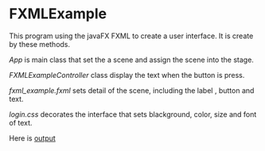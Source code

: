 # FXMLExample
This program using the javaFX FXML to create a user interface. It is create by these methods.
  
*App* is main class that set the a scene and assign the scene into the stage. 

*FXMLExampleController* class display the text when the button is press. 

*fxml_example.fxml* sets detail of the scene, including the label , button and text.

*login.css* decorates the interface that sets blackground, color, size and font of text.

Here is [output](fxmlexample.png)
